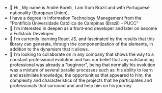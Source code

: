 - 👋 Hi  , My name is André Borelli, I am from Brazil and with Portuguese nationality (European Union).
-  I have a degree in Information Technology Management from the "Pontifícia Universidade Católica de Campinas (Brazil) - PUCC"
- 👀 I’m interested in deepen as a front-end developer and later on become a Fullstack Developer.
- 🌱 I’m currently learning React JS, and fascinated by the results that this library can generate, through the componentization of the elements,  in addition to the dynamism that it allows.
- 💞️ I’m looking to collaborate on in any company that shows the way to a constant professional evolution and has our belief that any outstanding professional was already a "beginner", being that normally his evolution was a mixture of several parallel processes such as: his ability to learn and assimilate knowledge, the opportunities that appeared to him, the complexity and characteristics of the projects that he participates and professionals that surround and and help him on his journey
